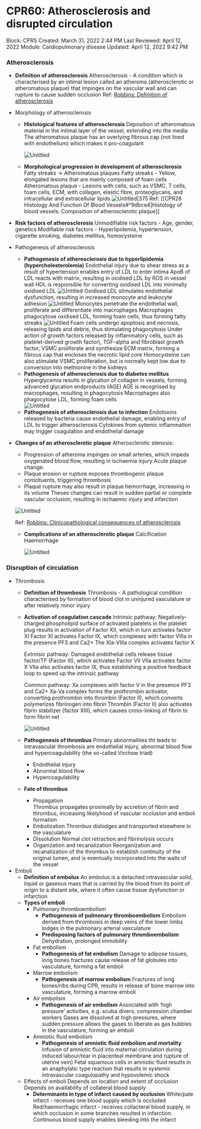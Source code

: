 # CPR60: Atherosclerosis and disrupted circulation

Block: CPRS
Created: March 31, 2022 2:44 PM
Last Reviewed: April 12, 2022
Module: Cardiopulmonary disease
Updated: April 12, 2022 9:42 PM

### Atherosclerosis
- **Definition of atherosclerosis**
    Atherosclerosis - A condition which is characterised by an intimal lesion called an atheroma (atherosclerotic or atheromatous plaque) that impinges on the vascular wall and can rupture to cause sudden occlusion
    Ref: [Robbins: Definition of atherosclerosis](https://www.notion.so/Robbins-Definition-of-atherosclerosis-659f6187ff6f48088163911d6e8848c3) 
- Morphology of atherosclerosis
    - **Histological features of atherosclerosis**
        Deposition of atheromatous material in the intimal layer of the vessel, extending into the media
        The atheromatous plaque has an overlying fibrous cap (not lined with endothelium) which makes it pro-coagulant
        
        ![Untitled](CPR60%20Atherosclerosis%20and%20disrupted%20circulation%206c44e0214d97450b965f82c6491323bd/Untitled.png)
    - **Morphological progression in development of atherosclerosis**
        Fatty streaks → Atheromatous plaques
        Fatty streaks - Yellow, elongated lesions that are mainly composed of foam cells
        Atheromatous plaque - Lesions with cells, such as VSMC, T cells, foam cells, ECM, with collagen, elastic fibre, proteoglycans, and intracellular and extracellular lipids
        ![Untitled|375](CPR60%20Atherosclerosis%20and%20disrupted%20circulation%206c44e0214d97450b965f82c6491323bd/Untitled%201.png)
        Ref: [[CPR28 Histology And Function Of Blood Vessels#^9dbce4|Histology of blood vessels: Composition of atherosclerotic plaque]]
- **Risk factors of atherosclerosis**
    Unmodifiable risk factors - Age, gender, genetics
    Modifiable risk factors - Hyperlipidemia, hypertension, cigarette smoking, diabetes mellitus, homocysteine
- Pathogenesis of atherosclerosis
    - **Pathogenesis of atherosclerosis due to hyperlipidemia (hypercholesterolemia)**
        Endothelial injury due to shear stress as a result of hypertension enables entry of LDL to enter intima
        ApoB of LDL reacts with matrix, resulting in oxidised LDL by ROS in vessel wall
        HDL is responsible for converting oxidised LDL into minimally oxidised LDL
        ![Untitled](CPR60%20Atherosclerosis%20and%20disrupted%20circulation%206c44e0214d97450b965f82c6491323bd/Untitled%202.png)
        Oxidised LDL stimulates endothelial dysfunction, resulting in increased monocyte and leukocyte adhesion
        ![Untitled](CPR60%20Atherosclerosis%20and%20disrupted%20circulation%206c44e0214d97450b965f82c6491323bd/Untitled%203.png)
        Monocytes penetrate the endothelial wall, proliferate and differentiate into macrophages
        Macrophages phagocytose oxidised LDL, forming foam cells, thus forming fatty streaks
        ![Untitled](CPR60%20Atherosclerosis%20and%20disrupted%20circulation%206c44e0214d97450b965f82c6491323bd/Untitled%204.png)
        Foam cells undergo apoptosis and necrosis, releasing lipids and debris, thus stimulating phagocytosis
        Under action of growth factors released by inflammatory cells, such as platelet-derived growth factor), TGF-alpha and fibroblast growth factor, VSMC proliferate and synthesize ECM matrix, forming a fibrous cap that encloses the necrotic lipid core
        Homocysteine can also stimulate VSMC proliferation, but is normally kept low due to conversion into methionine in the kidneys
    - **Pathogenesis of atherosclerosis due to diabetes mellitus**
        Hyperglycemia results in glycation of collagen in vessels, forming advanced glycation endproducts (AGE)
        AGE is recognised by macrophages, resulting in phagocytosis
        Macrophages also phagocytose LDL, forming foam cells  
        ![Untitled](CPR60%20Atherosclerosis%20and%20disrupted%20circulation%206c44e0214d97450b965f82c6491323bd/Untitled%205.png)
    - **Pathogenesis of atherosclerosis due to infection** 
        Endotoxins released by bacteria cause endothelial damage, enabling entry of LDL to trigger atherosclerosis
        Cytokines from sytemic inflammation may trigger coagulation and endothelial damage
- **Changes of an atherosclerotic plaque**
    Atherosclerotic stenosis:
    - Progression of atheroma impinges on small arteries, which impeds oxygenated blood flow, resulting in ischaemia injury
    Acute plaque change:
	-  Plaque erosion or rupture exposes thrombogenic plaque constituents, triggering thrombosis
	- Plaque rupture may also result in plaque hemorrhage, increasing in its volume
    Theses changes can result in sudden partial or complete vascular occlusion, resulting in ischaemic injury and infarction
    
    ![Untitled](CPR60%20Atherosclerosis%20and%20disrupted%20circulation%206c44e0214d97450b965f82c6491323bd/Untitled%206.png)
    
    Ref: [Robbins: Clinicopathological consequences of atherosclerosis](https://www.notion.so/Robbins-Clinicopathological-consequences-of-atherosclerosis-d34e9c69769a42509c8772376d79a23c) 
    - **Complications of an atherosclerotic plaque**
        Calcification
        Haemorrhage
        
        ![Untitled](CPR60%20Atherosclerosis%20and%20disrupted%20circulation%206c44e0214d97450b965f82c6491323bd/Untitled%207.png)

### Disruption of circulation
- Thrombosis
    - **Definition of thrombosis**
        Thrombosis - A pathological condition characterised by formation of blood clot in uninjured vasculature or after relatively minor injury   
    - **Activation of coagulation cascade**
        Intrinsic pathway:
        Negatively-charged phospholipid surface of activated platelets in the platelet plug results in activation of Factor XII, which in turn activates factor XI
        Factor XI activates Factor IX, which complexes with factor VIIIa in the presence PF3 and Ca2+
        The XIa-VIIIa complex activates factor X
           
        Extrinsic pathway:
        Damaged endothelial cells release tissue factor/TF (Factor III), which activates Factor VII
        VIIa activates factor X
        VIIa also activates factor IX, thus establishing a positive feedback loop to speed up the intrinsic pathway
        
        Common pathway:
        Xa complexes with factor V in the presence PF3 and Ca2+
        Xa-Va complex forms the prothrombin activator, converting prothrombin into thrombin (Factor II), which converts polymerizes fibrinogen into fibrin
        Thrombin (Factor II) also activates fibrin stabilizer (factor XIII), which causes cross-linking of fibrin to form fibrin net
        
        ![Untitled](CPR60%20Atherosclerosis%20and%20disrupted%20circulation%206c44e0214d97450b965f82c6491323bd/Untitled%208.png)
    - **Pathogenesis of thrombus**
        Primary abnormalities tht leads to intravascular thrombosis are endothelial injury, abnormal blood flow and hypercoagulability (the so-called Virchow triad)
        - Endothelial injury
        - Abnormal blood flow
        - Hypercoagulability
    - **Fate of thrombus**
        - Propagation  
            Thrombus propagates proximally by accretion of fibrin and thrombus, increasing likelyhood of vascular occlusion and emboli formation
        - Embolization
            Thrombus dislodges and transported elsewhere in the vasculature
        - Dissolution
            Normal clot retraction and fibrinolysis occurs
        - Organization and recanalization
            Reorganization and recanalization of the thrombus to establish continuity of the original lumen, and is eventually incorporated into the walls of the vessel
- Emboli
    - **Definition of embolus**
        An embolus is a detached intravascular solid, liquid or gaseous mass that is carried by the blood from its point of origin to a distant site, where it often cause tissue dysfunction or infarction
    - **Types of emboli**
        - Pulmonary thromboembolism
            - **Pathogenesis of pulmonary thromboembolism**
                Embolism derived from thrombosis in deep veins of the lower limbs lodges in the pulmonary arterial vasculature
            - **Predisposing factors of pulmonary thromboembolism**
                Dehydration, prolonged immobility  
        - Fat embolism
            - **Pathogenesis of fat embolism**
                Damage to adipose tissues, long bones fractures cause release of fat globules into vasculature, forming a fat emboli
        - Marrow embolism
            - **Pathogenesis of marrow embolism**
                Fractures of long bones/ribs during CPR, results in release of bone marrow into vasculature, forming a marrow emboli
        - Air embolism
            - **Pathogenesis of air embolism**
                Associated with ‘high pressure’ activities, e.g. scuba divers, compression chamber workers
                Gases are dissolved at high pressures, where sudden pressure allows the gases to liberate as gas bubbles in the vasculature, forming air emboli
        - Amniotic fluid embolism
            - **Pathogenesis of amniotic fluid embolism and mortality**
                Infusion of amniotic fluid into maternal circulation during induced labour/tear in placenteal membrane and rupture of uterine vein)
                Fetal squamous cells in amniotic fluid results in an anaphylatic type reaction that results in systemic intravascular coagulopathy and hypovolemic shock
    - Effects of emboli
        Depends on location and extent of occlusion
        Depends on availability of collateral blood supply
        - **Determinants in type of infarct caused by occlusion**
            White/pale infarct - receives one blood supply which is occluded
            Red/haemorrhagic infarct - receives collacteral blood supply, in which occlusion in some branches resulted in infarction. Continuous blood supply enables bleeding into the infarct